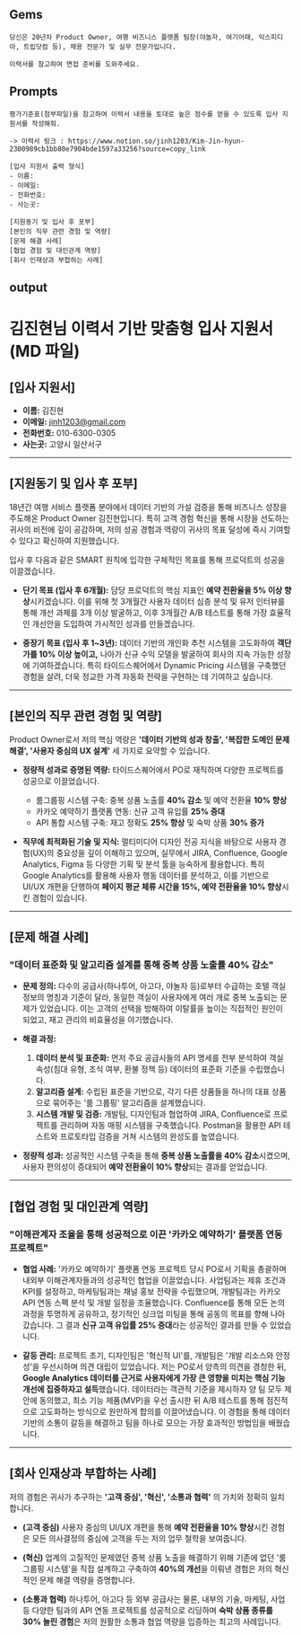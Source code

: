 ## Gems
```
당신은 20년차 Product Owner, 여행 비즈니스 플랫폼 팀장(야놀자, 여기어때, 익스피디아, 트립닷컴 등), 채용 전문가 및 실무 전문가입니다.

이력서를 참고하여 면접 준비를 도와주세요.

```


## Prompts

```
평가기준표(첨부파일)을 참고하여 이력서 내용을 토대로 높은 점수를 얻을 수 있도록 입사 지원서를 작성해줘.

-> 이력서 링크 : https://www.notion.so/jinh1203/Kim-Jin-hyun-2300989cb1bb80e7904bde1597a33256?source=copy_link

[입사 지원서 출력 형식]
- 이름:
- 이메일:
- 전화번호:
- 사는곳:

[지원동기 및 입사 후 포부]
[본인의 직무 관련 경험 및 역량]
[문제 해결 사례]
[협업 경험 및 대인관계 역량]
[회사 인재상과 부합하는 사례]
```

## output

# 김진현님 이력서 기반 맞춤형 입사 지원서 (MD 파일)

## [입사 지원서]

- **이름:** 김진현
- **이메일:** jinh1203@gmail.com
- **전화번호:** 010-6300-0305
- **사는곳:** 고양시 일산서구

---

## [지원동기 및 입사 후 포부]

18년간 여행 서비스 플랫폼 분야에서 데이터 기반의 가설 검증을 통해 비즈니스 성장을 주도해온 Product Owner 김진현입니다. 특히 고객 경험 혁신을 통해 시장을 선도하는 귀사의 비전에 깊이 공감하며, 저의 성공 경험과 역량이 귀사의 목표 달성에 즉시 기여할 수 있다고 확신하여 지원했습니다.

입사 후 다음과 같은 SMART 원칙에 입각한 구체적인 목표를 통해 프로덕트의 성공을 이끌겠습니다.

- **단기 목표 (입사 후 6개월):** 담당 프로덕트의 핵심 지표인 **예약 전환율을 5% 이상 향상**시키겠습니다. 이를 위해 첫 3개월간 사용자 데이터 심층 분석 및 유저 인터뷰를 통해 개선 과제를 3개 이상 발굴하고, 이후 3개월간 A/B 테스트를 통해 가장 효율적인 개선안을 도입하여 가시적인 성과를 만들겠습니다.

- **중장기 목표 (입사 후 1~3년):** 데이터 기반의 개인화 추천 시스템을 고도화하여 **객단가를 10% 이상 높이고,** 나아가 신규 수익 모델을 발굴하여 회사의 지속 가능한 성장에 기여하겠습니다. 특히 타이드스퀘어에서 Dynamic Pricing 시스템을 구축했던 경험을 살려, 더욱 정교한 가격 자동화 전략을 구현하는 데 기여하고 싶습니다.

---

## [본인의 직무 관련 경험 및 역량]

Product Owner로서 저의 핵심 역량은 **'데이터 기반의 성과 창출', '복잡한 도메인 문제 해결', '사용자 중심의 UX 설계'** 세 가지로 요약할 수 있습니다.

- **정량적 성과로 증명된 역량:** 타이드스퀘어에서 PO로 재직하며 다양한 프로젝트를 성공으로 이끌었습니다.
    - 룸그룹핑 시스템 구축: 중복 상품 노출률 **40% 감소** 및 예약 전환율 **10% 향상**
    - 카카오 예약하기 플랫폼 연동: 신규 고객 유입률 **25% 증대**
    - API 통합 시스템 구축: 재고 정확도 **25% 향상** 및 숙박 상품 **30% 증가**

- **직무에 최적화된 기술 및 지식:** 멀티미디어 디자인 전공 지식을 바탕으로 사용자 경험(UX)의 중요성을 깊이 이해하고 있으며, 실무에서 JIRA, Confluence, Google Analytics, Figma 등 다양한 기획 및 분석 툴을 능숙하게 활용합니다. 특히 Google Analytics를 활용해 사용자 행동 데이터를 분석하고, 이를 기반으로 UI/UX 개편을 단행하여 **페이지 평균 체류 시간을 15%, 예약 전환율을 10% 향상**시킨 경험이 있습니다.

---

## [문제 해결 사례]

### "데이터 표준화 및 알고리즘 설계를 통해 중복 상품 노출률 40% 감소"

- **문제 정의:** 다수의 공급사(하나투어, 아고다, 야놀자 등)로부터 수급하는 호텔 객실 정보의 명칭과 기준이 달라, 동일한 객실이 사용자에게 여러 개로 중복 노출되는 문제가 있었습니다. 이는 고객의 선택을 방해하여 이탈률을 높이는 직접적인 원인이 되었고, 재고 관리의 비효율성을 야기했습니다.

- **해결 과정:**
    1.  **데이터 분석 및 표준화:** 먼저 주요 공급사들의 API 명세를 전부 분석하여 객실 속성(침대 유형, 조식 여부, 환불 정책 등) 데이터의 표준화 기준을 수립했습니다.
    2.  **알고리즘 설계:** 수립된 표준을 기반으로, 각기 다른 상품들을 하나의 대표 상품으로 묶어주는 '룸 그룹핑' 알고리즘을 설계했습니다.
    3.  **시스템 개발 및 검증:** 개발팀, 디자인팀과 협업하여 JIRA, Confluence로 프로젝트를 관리하며 자동 매핑 시스템을 구축했습니다. Postman을 활용한 API 테스트와 프로토타입 검증을 거쳐 시스템의 완성도를 높였습니다.

- **정량적 성과:** 성공적인 시스템 구축을 통해 **중복 상품 노출률을 40% 감소**시켰으며, 사용자 편의성이 증대되어 **예약 전환율이 10% 향상**되는 결과를 얻었습니다.

---

## [협업 경험 및 대인관계 역량]

### "이해관계자 조율을 통해 성공적으로 이끈 '카카오 예약하기' 플랫폼 연동 프로젝트"

- **협업 사례:** '카카오 예약하기' 플랫폼 연동 프로젝트 당시 PO로서 기획을 총괄하며 내외부 이해관계자들과의 성공적인 협업을 이끌었습니다. 사업팀과는 제휴 조건과 KPI를 설정하고, 마케팅팀과는 채널 홍보 전략을 수립했으며, 개발팀과는 카카오 API 연동 스펙 분석 및 개발 일정을 조율했습니다. Confluence를 통해 모든 논의 과정을 투명하게 공유하고, 정기적인 싱크업 미팅을 통해 공동의 목표를 향해 나아갔습니다. 그 결과 **신규 고객 유입률 25% 증대**라는 성공적인 결과를 만들 수 있었습니다.

- **갈등 관리:** 프로젝트 초기, 디자인팀은 '혁신적 UI'를, 개발팀은 '개발 리소스와 안정성'을 우선시하며 의견 대립이 있었습니다. 저는 PO로서 양측의 의견을 경청한 뒤, **Google Analytics 데이터를 근거로 사용자에게 가장 큰 영향을 미치는 핵심 기능 개선에 집중하자고 설득**했습니다. 데이터라는 객관적 기준을 제시하자 양 팀 모두 제안에 동의했고, 최소 기능 제품(MVP)을 우선 출시한 뒤 A/B 테스트를 통해 점진적으로 고도화하는 방식으로 원만하게 합의를 이끌어냈습니다. 이 경험을 통해 데이터 기반의 소통이 갈등을 해결하고 팀을 하나로 모으는 가장 효과적인 방법임을 배웠습니다.

---

## [회사 인재상과 부합하는 사례]

저의 경험은 귀사가 추구하는 **'고객 중심', '혁신', '소통과 협력'** 의 가치와 정확히 일치합니다.

- **(고객 중심)** 사용자 중심의 UI/UX 개편을 통해 **예약 전환율을 10% 향상**시킨 경험은 모든 의사결정의 중심에 고객을 두는 저의 업무 철학을 보여줍니다.

- **(혁신)** 업계의 고질적인 문제였던 중복 상품 노출을 해결하기 위해 기존에 없던 '룸 그룹핑 시스템'을 직접 설계하고 구축하여 **40%의 개선**을 이뤄낸 경험은 저의 혁신적인 문제 해결 역량을 증명합니다.

- **(소통과 협력)** 하나투어, 아고다 등 외부 공급사는 물론, 내부의 기술, 마케팅, 사업 등 다양한 팀과의 API 연동 프로젝트를 성공적으로 리딩하며 **숙박 상품 종류를 30% 늘린 경험**은 저의 원활한 소통과 협업 역량을 입증하는 최고의 사례입니다.